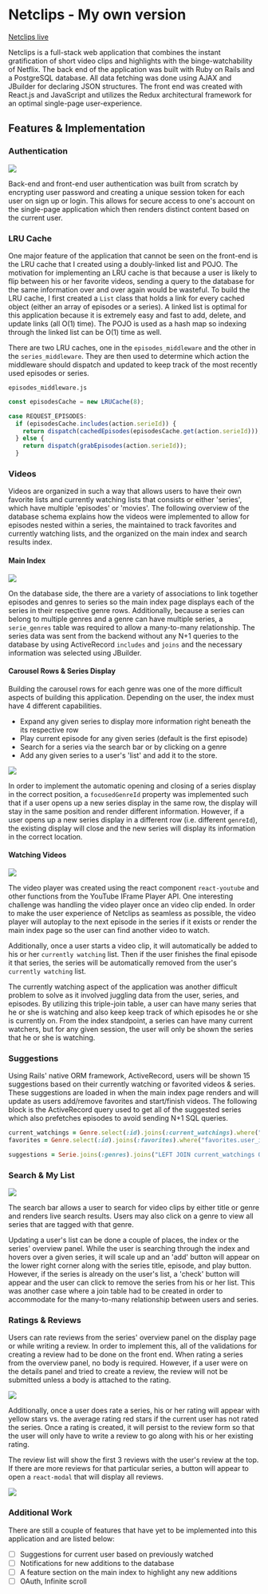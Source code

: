 # Netclips - My own version

[Netclips live][heroku]

[heroku]: http://netclips.herokuapp.com/

Netclips is a full-stack web application that combines the instant gratification of short video clips and highlights with the binge-watchability of Netflix. The back end of the application was built with Ruby on Rails and a PostgreSQL database. All data fetching was done using AJAX and JBuilder for declaring JSON structures. The front end was created with React.js and JavaScript and utilizes the Redux architectural framework for an optimal single-page user-experience.

## Features & Implementation

### Authentication

  <img src="./docs/screenshots/sign-in.png" />

  Back-end and front-end user authentication was built from scratch by encrypting user password and creating a unique session token for each user on sign up or login. This allows for secure access to one's account on the single-page application which then renders distinct content based on the current user.

### LRU Cache

  One major feature of the application that cannot be seen on the front-end is the LRU cache that I created using a doubly-linked list and POJO. The motivation for implementing an LRU cache is that because a user is likely to flip between his or her favorite videos, sending a query to the database for the same information over and over again would be wasteful.
  To build the LRU cache, I first created a `List` class that holds a link for every cached object (either an array of episodes or a series). A linked list is optimal for this application because it is extremely easy and fast to add, delete, and update links (all O(1) time). The POJO is used as a hash map so indexing through the linked list can be O(1) time as well.

  There are two LRU caches, one in the `episodes_middleware` and the other in the `series_middleware`. They are then used to determine which action the middleware should dispatch and updated to keep track of the most recently used episodes or series.

  `episodes_middleware.js`

  ```javascript
  const episodesCache = new LRUCache(8);

  case REQUEST_EPISODES:
    if (episodesCache.includes(action.serieId)) {
      return dispatch(cachedEpisodes(episodesCache.get(action.serieId)));
    } else {
      return dispatch(grabEpisodes(action.serieId));
    }
  ```

### Videos

  Videos are organized in such a way that allows users to have their own favorite lists and currently watching lists that consists or either 'series', which have multiple 'episodes' or 'movies'. The following overview of the database schema explains how the videos were implemented to allow for episodes nested within a series, the maintained to track favorites and currently watching lists, and the organized on the main index and search results index.

#### Main Index

  <img src="./docs/screenshots/main-index.png" />

  On the database side, the there are a variety of associations to link together episodes and genres to series so the main index page displays each of the series in their respective genre rows. Additionally, because a series can belong to multiple genres and a genre can have multiple series, a `serie_genres` table was required to allow a many-to-many relationship.
  The series data was sent from the backend without any N+1 queries to the database by using ActiveRecord `includes` and `joins` and the necessary information was selected using JBuilder.

#### Carousel Rows & Series Display

  Building the carousel rows for each genre was one of the more difficult aspects of building this application. Depending on the user, the index must have 4 different capabilities.
  - Expand any given series to display more information right beneath the its respective row
  - Play current episode for any given series (default is the first episode)
  - Search for a series via the search bar or by clicking on a genre
  - Add any given series to a user's 'list' and add it to the store.

  <img src="./docs/screenshots/serie-display-overview.png" />

  In order to implement the automatic opening and closing of a series display in the correct position, a `focusedGenreId` property was implemented such that if a user opens up a new series display in the same row, the display will stay in the same position and render different information. However, if a user opens up a new series display in a different row (i.e. different `genreId`), the existing display will close and the new series will display its information in the correct location.

#### Watching Videos

  <img src="./docs/screenshots/video-player.png" />

  The video player was created using the react component `react-youtube` and other functions from the YouTube IFrame Player API. One interesting challenge was handling the video player once an video clip ended. In order to make the user experience of Netclips as seamless as possible, the video player will autoplay to the next episode in the series if it exists or render the main index page so the user can find another video to watch.

  Additionally, once a user starts a video clip, it will automatically be added to his or her `currently watching` list. Then if the user finishes the final episode it that series, the series will be automatically removed from the user's `currently watching` list.

  The currently watching aspect of the application was another difficult problem to solve as it involved juggling data from the user, series, and episodes. By utilizing this triple-join table, a user can have many series that he or she is watching and also keep keep track of which episodes he or she is currently on. From the index standpoint, a series can have many current watchers, but for any given session, the user will only be shown the series that he or she is watching.

### Suggestions

  Using Rails' native ORM framework, ActiveRecord, users will be shown 15 suggestions based on their currently watching or favorited videos & series. These suggestions are loaded in when the main index page renders and will update as users add/remove favorites and start/finish videos. The following block is the ActiveRecord query used to get all of the suggested series which also prefetches episodes to avoid sending N+1 SQL queries.

```Ruby
current_watchings = Genre.select(:id).joins(:current_watchings).where("current_watchings.user_id = ?", user.id)
favorites = Genre.select(:id).joins(:favorites).where("favorites.user_id = ?", user.id)

suggestions = Serie.joins(:genres).joins("LEFT JOIN current_watchings ON current_watchings.serie_id = series.id").includes(:episodes, :current_watchings).where("current_watchings.serie_id IS NULL").where("genre_id IN (?) OR genre_id IN (?)", current_watchings, favorites)
```

### Search & My List

  <img src="./docs/screenshots/genre-search.png" />

  The search bar allows a user to search for video clips by either title or genre and renders live search results. Users may also click on a genre to view all series that are tagged with that genre.

  Updating a user's list can be done a couple of places, the index or the series' overview panel. While the user is searching through the index and hovers over a given series, it will scale up and an 'add' button will appear on the lower right corner along with the series title, episode, and play button. However, if the series is already on the user's list, a 'check' button will appear and the user can click to remove the series from his or her list. This was another case where a join table had to be created in order to accommodate for the many-to-many relationship between users and series.

### Ratings & Reviews

  Users can rate reviews from the series' overview panel on the display page or while writing a review. In order to implement this, all of the validations for creating a review had to be done on the front end. When rating a series from the overview panel, no body is required. However, if a user were on the details panel and tried to create a review, the review will not be submitted unless a body is attached to the rating.

  <img src="./docs/screenshots/review-form.png" />

  Additionally, once a user does rate a series, his or her rating will appear with yellow stars vs. the average rating red stars if the current user has not rated the series. Once a rating is created, it will persist to the review form so that the user will only have to write a review to go along with his or her existing rating.

  The review list will show the first 3 reviews with the user's review at the top. If there are more reviews for that particular series, a button will appear to open a `react-modal` that will display all reviews.

  <img src="./docs/screenshots/review-modal.png" />

### Additional Work

  There are still a couple of features that have yet to be implemented into this application and are listed below:

  - [ ] Suggestions for current user based on previously watched
  - [ ] Notifications for new additions to the database
  - [ ] A feature section on the main index to highlight any new additions
  - [ ] OAuth, Infinite scroll
